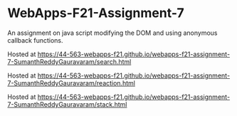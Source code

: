 # WebApps-F21-Assignment-7
An assignment on java script modifying the DOM and using anonymous callback functions.

Hosted at https://44-563-webapps-f21.github.io/webapps-f21-assignment-7-SumanthReddyGauravaram/search.html

Hosted at https://44-563-webapps-f21.github.io/webapps-f21-assignment-7-SumanthReddyGauravaram/reaction.html

Hosted at https://44-563-webapps-f21.github.io/webapps-f21-assignment-7-SumanthReddyGauravaram/stack.html
